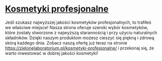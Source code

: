 # [Kosmetyki profesjonalne](https://zielonelaboratorium.pl/kosmetyki-profesjonalne/)

Jeśli szukasz najwyższej jakości kosmetyków profesjonalnych, to trafiłeś we właściwe miejsce! Nasza strona oferuje szeroki wybór kosmetyków, które zostały stworzone z najwyższą starannością i przy użyciu naturalnych składników. Dzięki naszym produktom możesz cieszyć się piękną i zdrową skórą każdego dnia. Zobacz naszą ofertę już teraz na stronie https://zielonelaboratorium.pl/kosmetyki-profesjonalne/ i przekonaj się, że warto inwestować w dobrej jakości kosmetyki!